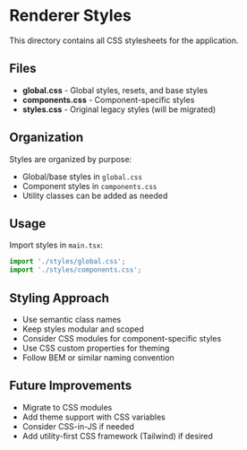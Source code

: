 # Renderer Styles

This directory contains all CSS stylesheets for the application.

## Files

- **global.css** - Global styles, resets, and base styles
- **components.css** - Component-specific styles
- **styles.css** - Original legacy styles (will be migrated)

## Organization

Styles are organized by purpose:

- Global/base styles in `global.css`
- Component styles in `components.css`
- Utility classes can be added as needed

## Usage

Import styles in `main.tsx`:

```typescript
import './styles/global.css';
import './styles/components.css';
```

## Styling Approach

- Use semantic class names
- Keep styles modular and scoped
- Consider CSS modules for component-specific styles
- Use CSS custom properties for theming
- Follow BEM or similar naming convention

## Future Improvements

- Migrate to CSS modules
- Add theme support with CSS variables
- Consider CSS-in-JS if needed
- Add utility-first CSS framework (Tailwind) if desired
